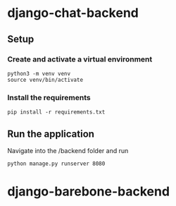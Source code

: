 # django-chat-backend
## Setup
### Create and activate a virtual environment
```
python3 -m venv venv
source venv/bin/activate
```

### Install the requirements
```
pip install -r requirements.txt
```

## Run the application
Navigate into the /backend folder and run
```
python manage.py runserver 8080
```
# django-barebone-backend
